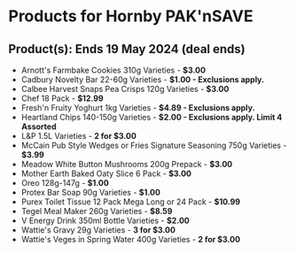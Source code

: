 # Products for Hornby PAK'nSAVE

## Product(s): Ends 19 May 2024 (deal ends)
- Arnott's Farmbake Cookies 310g Varieties - **$3.00**
- Cadbury Novelty Bar 22-60g Varieties - **$1.00 - Exclusions apply.**
- Calbee Harvest Snaps Pea Crisps 120g Varieties - **$3.00**
- Chef 18 Pack - **$12.99**
- Fresh'n Fruity Yoghurt 1kg Varieties - **$4.89 - Exclusions apply.**
- Heartland Chips 140-150g Varieties - **$2.00 - Exclusions apply. Limit 4 Assorted**
- L&P 1.5L Varieties - **2 for $3.00**
- McCain Pub Style Wedges or Fries Signature Seasoning 750g Varieties - **$3.99**
- Meadow White Button Mushrooms 200g Prepack - **$3.00**
- Mother Earth Baked Oaty Slice 6 Pack - **$3.00**
- Oreo 128g-147g - **$1.00**
- Protex Bar Soap 90g Varieties - **$1.00**
- Purex Toilet Tissue 12 Pack Mega Long or 24 Pack - **$10.99**
- Tegel Meal Maker 260g Varieties - **$8.59**
- V Energy Drink 350ml Bottle Varieties - **$2.00**
- Wattie's Gravy 29g Varieties - **3 for $3.00**
- Wattie's Veges in Spring Water 400g Varieties - **2 for $3.00**

